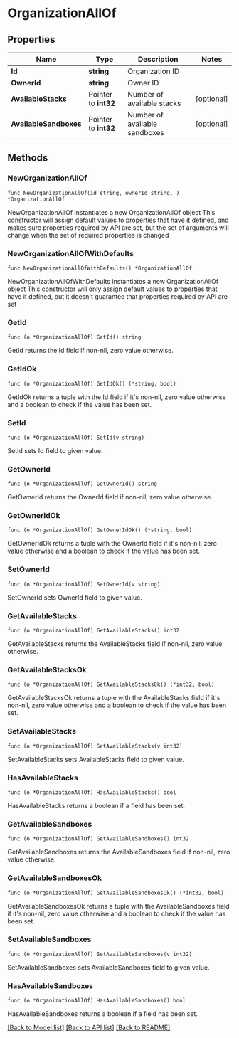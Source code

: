 # OrganizationAllOf

## Properties

Name | Type | Description | Notes
------------ | ------------- | ------------- | -------------
**Id** | **string** | Organization ID | 
**OwnerId** | **string** | Owner ID | 
**AvailableStacks** | Pointer to **int32** | Number of available stacks | [optional] 
**AvailableSandboxes** | Pointer to **int32** | Number of available sandboxes | [optional] 

## Methods

### NewOrganizationAllOf

`func NewOrganizationAllOf(id string, ownerId string, ) *OrganizationAllOf`

NewOrganizationAllOf instantiates a new OrganizationAllOf object
This constructor will assign default values to properties that have it defined,
and makes sure properties required by API are set, but the set of arguments
will change when the set of required properties is changed

### NewOrganizationAllOfWithDefaults

`func NewOrganizationAllOfWithDefaults() *OrganizationAllOf`

NewOrganizationAllOfWithDefaults instantiates a new OrganizationAllOf object
This constructor will only assign default values to properties that have it defined,
but it doesn't guarantee that properties required by API are set

### GetId

`func (o *OrganizationAllOf) GetId() string`

GetId returns the Id field if non-nil, zero value otherwise.

### GetIdOk

`func (o *OrganizationAllOf) GetIdOk() (*string, bool)`

GetIdOk returns a tuple with the Id field if it's non-nil, zero value otherwise
and a boolean to check if the value has been set.

### SetId

`func (o *OrganizationAllOf) SetId(v string)`

SetId sets Id field to given value.


### GetOwnerId

`func (o *OrganizationAllOf) GetOwnerId() string`

GetOwnerId returns the OwnerId field if non-nil, zero value otherwise.

### GetOwnerIdOk

`func (o *OrganizationAllOf) GetOwnerIdOk() (*string, bool)`

GetOwnerIdOk returns a tuple with the OwnerId field if it's non-nil, zero value otherwise
and a boolean to check if the value has been set.

### SetOwnerId

`func (o *OrganizationAllOf) SetOwnerId(v string)`

SetOwnerId sets OwnerId field to given value.


### GetAvailableStacks

`func (o *OrganizationAllOf) GetAvailableStacks() int32`

GetAvailableStacks returns the AvailableStacks field if non-nil, zero value otherwise.

### GetAvailableStacksOk

`func (o *OrganizationAllOf) GetAvailableStacksOk() (*int32, bool)`

GetAvailableStacksOk returns a tuple with the AvailableStacks field if it's non-nil, zero value otherwise
and a boolean to check if the value has been set.

### SetAvailableStacks

`func (o *OrganizationAllOf) SetAvailableStacks(v int32)`

SetAvailableStacks sets AvailableStacks field to given value.

### HasAvailableStacks

`func (o *OrganizationAllOf) HasAvailableStacks() bool`

HasAvailableStacks returns a boolean if a field has been set.

### GetAvailableSandboxes

`func (o *OrganizationAllOf) GetAvailableSandboxes() int32`

GetAvailableSandboxes returns the AvailableSandboxes field if non-nil, zero value otherwise.

### GetAvailableSandboxesOk

`func (o *OrganizationAllOf) GetAvailableSandboxesOk() (*int32, bool)`

GetAvailableSandboxesOk returns a tuple with the AvailableSandboxes field if it's non-nil, zero value otherwise
and a boolean to check if the value has been set.

### SetAvailableSandboxes

`func (o *OrganizationAllOf) SetAvailableSandboxes(v int32)`

SetAvailableSandboxes sets AvailableSandboxes field to given value.

### HasAvailableSandboxes

`func (o *OrganizationAllOf) HasAvailableSandboxes() bool`

HasAvailableSandboxes returns a boolean if a field has been set.


[[Back to Model list]](../README.md#documentation-for-models) [[Back to API list]](../README.md#documentation-for-api-endpoints) [[Back to README]](../README.md)


